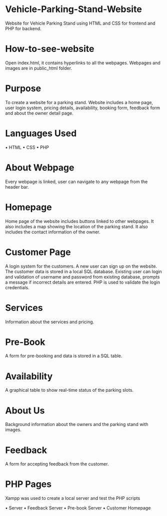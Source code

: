 # Vehicle-Parking-Stand-Website
Website for Vehicle Parking Stand using HTML and CSS for frontend and PHP for backend.

# How-to-see-website
Open index.html, it contains hyperlinks to all the webpages. 
Webpages and images are in public_html folder.

# Purpose
To create a website for a parking stand. Website includes a home page, user login system, pricing details, availability, booking form, feedback form and about the owner detail page.

# Languages Used
•	HTML
•	CSS
•	PHP

# About Webpage
Every webpage is linked, user can navigate to any webpage from the header bar.

# Homepage
Home page of the website includes
buttons linked to other webpages. It also includes a map showing the location of the parking stand.
It also includes the contact information of the owner.

# Customer Page
A login system for the customers.
A new user can sign up on the website. The customer data is stored in a local SQL database. Existing user can login and validation of username and password from existing database, prompts a message if incorrect details are entered.
PHP is used to validate the login credentials. 

# Services
Information about the services and pricing.

# Pre-Book
A form for pre-booking and data is stored in a SQL table.

# Availability
A graphical table to show real-time status of the parking slots.

# About Us
Background information about the owners and the parking stand with images.


# Feedback
A form for accepting feedback from the customer.

# PHP Pages
Xampp was used to create a local server and test the PHP scripts

•	Server
•	Feedback Server
•	Pre-book Server
•	Customer Homepage
